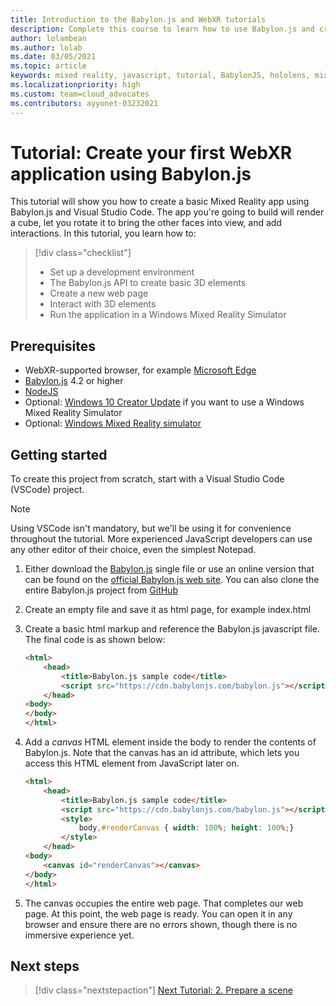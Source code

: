 ```yaml
---
title: Introduction to the Babylon.js and WebXR tutorials
description: Complete this course to learn how to use Babylon.js and create basic Mixed Reality application.
author: lolambean
ms.author: lolab
ms.date: 03/05/2021
ms.topic: article
keywords: mixed reality, javascript, tutorial, BabylonJS, hololens, mixed reality, UWP, Windows 10, WebXR, immersive web
ms.localizationpriority: high
ms.custom: team=cloud_advocates
ms.contributors: ayyonet-03232021
---
```


# Tutorial: Create your first WebXR application using Babylon.js

This tutorial will show you how to create a basic Mixed Reality app using Babylon.js and Visual Studio Code. The app you're going to build will render a cube, let you rotate it to bring the other faces into view, and add interactions. In this tutorial, you learn how to:

> [!div class="checklist"]
> * Set up a development environment
> * The Babylon.js API to create basic 3D elements  
> * Create a new web page
> * Interact with 3D elements
> * Run the application in a Windows Mixed Reality Simulator

## Prerequisites

* WebXR-supported browser, for example [Microsoft Edge](../../../../whats-new/new-microsoft-edge.md)
* [Babylon.js](https://doc.babylonjs.com/divingDeeper/developWithBjs/frameworkVers) 4.2 or higher
* [NodeJS](https://nodejs.org/)
* Optional: [Windows 10 Creator Update](https://www.microsoft.com/software-download/windows10) if you want to use a Windows Mixed Reality Simulator
* Optional: [Windows Mixed Reality simulator](../../../advanced-concepts/using-the-windows-mixed-reality-simulator.md)

## Getting started

To create this project from scratch, start with a Visual Studio Code (VSCode) project.

> [!NOTE]
> Using VSCode isn't mandatory, but we'll be using it for convenience throughout the tutorial. More experienced JavaScript developers can use any other editor of their choice, even the simplest Notepad.

1. Either download the [Babylon.js](https://doc.babylonjs.com/divingDeeper/developWithBjs/frameworkVers) single file or use an online version that can be found on the [official Babylon.js web site](https://doc.babylonjs.com/divingDeeper/developWithBjs/frameworkVers). You can also clone the entire Babylon.js project from [GitHub](https://github.com/BabylonJS/Babylon.js)
1. Create an empty file and save it as html page, for example index.html
1. Create a basic html markup and reference the Babylon.js javascript file. The final code is as shown below:

    ```html
    <html>
        <head>
            <title>Babylon.js sample code</title>
            <script src="https://cdn.babylonjs.com/babylon.js"></script>
        </head>
    <body>
    </body>
    </html>
    ```

1. Add a *canvas* HTML element inside the body to render the contents of Babylon.js. Note that the canvas has an id attribute, which lets you access this HTML element from JavaScript later on.

    ```html
    <html>
        <head>
            <title>Babylon.js sample code</title>
            <script src="https://cdn.babylonjs.com/babylon.js"></script>
            <style>
                body,#renderCanvas { width: 100%; height: 100%;}
            </style>
        </head>
    <body>
        <canvas id="renderCanvas"></canvas>
    </body>
    </html>
    ```

1. The canvas occupies the entire web page. That completes our web page. At this point, the web page is ready. You can open it in any browser and ensure there are no errors shown, though there is no immersive experience yet.

## Next steps

> [!div class="nextstepaction"]
> [Next Tutorial: 2. Prepare a scene](prepare-scene-02.md)
